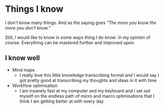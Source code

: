 # Things I know
I don't know many things. And as the saying goes _"The more you know the more you don't know."_

Still, I would like to know in some ways thing I do _know_. In my opinion of course. Everything can be mastered further and improved upon.

## I know well
- Mind maps
	- I really love this little knowledge transcribing format and I would say I got pretty good at transcribing my thoughts and ideas in it with time
- Workflow optimisation
	- I am insanely fast at my computer and my keyboard and I set out myself on the endless path of micro and macro optimisations that I think I am getting better at with every day
